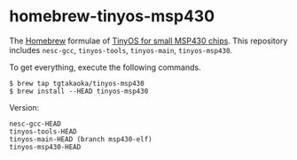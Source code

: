 homebrew-tinyos-msp430
======================

The [Homebrew][] formulae of [TinyOS for small MSP430 chips][].  This
repository includes `nesc-gcc`, `tinyos-tools`, `tinyos-main`,
`tinyos-msp430`.

To get everything, execute the following commands.

    $ brew tap tgtakaoka/tinyos-msp430
    $ brew install --HEAD tinyos-msp430

Version:

    nesc-gcc-HEAD
    tinyos-tools-HEAD
    tinyos-main-HEAD (branch msp430-elf)
    tinyos-msp430-HEAD

[Homebrew]: https://brew.sh/
[TinyOS for small MSP430 chips]: https://github.com/tgtakaoka/tinyos-msp430
